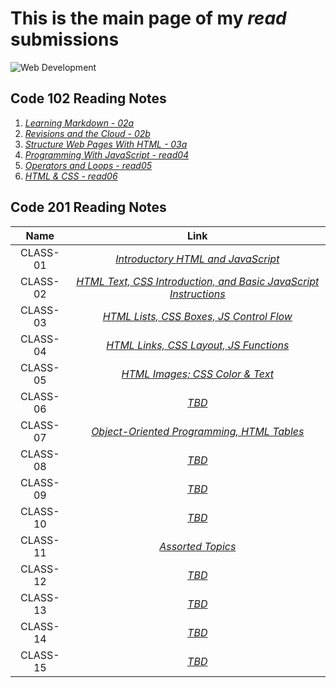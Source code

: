 # **This is the main page of my *read* submissions**

![Web Development](https://image.freepik.com/free-vector/modern-web-design-concept-with-flat-design_23-2147856748.jpg)

## Code 102 Reading Notes

1. [_Learning Markdown - 02a_](102/02a.md)
1. [_Revisions and the Cloud - 02b_](102/02b.md)
1. [_Structure Web Pages With HTML - 03a_](102/03a.md)
1. [_Programming With JavaScript - read04_](102/read04.md)
1. [_Operators and Loops - read05_](102/read05.md)
1. [_HTML & CSS - read06_](102/read06.md)

## Code 201 Reading Notes

| Name         | Link                                                                                |
|    :----:    |                                      :----:                                         |
| CLASS-01     | [_Introductory HTML and JavaScript_](201/class-01.md)                               |
| CLASS-02     | [_HTML Text, CSS Introduction, and Basic JavaScript Instructions_](201/class-02.md) |
| CLASS-03     | [_HTML Lists, CSS Boxes, JS Control Flow_](201/class-02.md)                         |
| CLASS-04     | [_HTML Links, CSS Layout, JS Functions_](class-02.md)                               |
| CLASS-05     | [_HTML Images; CSS Color & Text_](class-02.md)                                      |
| CLASS-06     | [_TBD_](201/class-02.md)                                                            |
| CLASS-07     | [_Object-Oriented Programming, HTML Tables_](201/class-07.md)                       |
| CLASS-08     | [_TBD_](201/read08.md)                                                              |
| CLASS-09     | [_TBD_](201/read09.md)                                                              |
| CLASS-10     | [_TBD_](201/read10.md)                                                              |
| CLASS-11     | [_Assorted Topics_](201/class-11.md)                                                |
| CLASS-12     | [_TBD_](201/read12.md)                                                              |
| CLASS-13     | [_TBD_](201/read13.md)                                                              |
| CLASS-14     | [_TBD_](201/read14.md)                                                              |
| CLASS-15     | [_TBD_](201/read15.md)                                                              |
